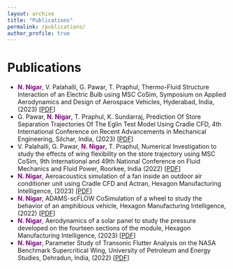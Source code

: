```yaml
---
layout: archive
title: "Publications"
permalink: /publications/
author_profile: true
---
```


<!DOCTYPE html>
<html>
<head>
    <title>Publications</title>
    <style>
        .author {
            color: purple;
        }
    </style>
</head>
<body>
    <h1>Publications</h1>
    <ul>
        <li>
            <span class="author"><strong>N. Nigar</strong></span>, V. Palahalli, G. Pawar, T. Praphul, Thermo-Fluid Structure Interaction of an Electric Bulb using MSC CoSim, Symposium on Applied Aerodynamics and Design of Aerospace Vehicles, Hyderabad, India, (2023) 
            [<a href="path_to_your_pdf_file1.pdf" target="_blank">PDF</a>]
        </li>
        <li>
            G. Pawar, <span class="author"><strong>N. Nigar</strong></span>, T. Praphul, K. Sundarraj, Prediction Of Store Separation Trajectories Of The Eglin Test Model Using Cradle CFD, 4th International Conference on Recent Advancements in Mechanical Engineering, Silchar, India, (2023)
            [<a href="path_to_your_pdf_file2.pdf" target="_blank">PDF</a>]
        </li>
        <li>
           V. Palahalli, G. Pawar, <span class="author"><strong>N. Nigar</strong></span>, T. Praphul, Numerical Investigation to study the effects of wing flexibility on the store trajectory using MSC CoSim, 9th International and 49th National Conference on Fluid Mechanics and Fluid Power, Roorkee, India (2022)
            [<a href="path_to_your_pdf_file3.pdf" target="_blank">PDF</a>]
        </li>
        <li>
            <span class="author"><strong>N. Nigar</strong></span>, Aeroacoustics simulation of a fan inside an outdoor air conditioner unit using Cradle CFD and Actran, Hexagon Manufacturing Intelligence, (2023)
            [<a href="path_to_your_pdf_file4.pdf" target="_blank">PDF</a>]
        </li>
        <li>
            <span class="author"><strong>N. Nigar</strong></span>, ADAMS-scFLOW CoSimulation of a wheel to study the behavior of an amphibious vehicle, Hexagon Manufacturing Intelligence, (2022)
            [<a href="path_to_your_pdf_file5.pdf" target="_blank">PDF</a>]
        </li>
        <li>
            <span class="author"><strong>N. Nigar</strong></span>, Aerodynamics of a solar panel to study the pressure developed on the fourteen sections of the module, Hexagon Manufacturing Intelligence, (2023)
            [<a href="path_to_your_pdf_file6.pdf" target="_blank">PDF</a>]
        </li>
        <li>
            <span class="author"><strong>N. Nigar</strong></span>, Parameter Study of Transonic Flutter Analysis on the NASA Benchmark Supercritical Wing, University of Petroleum and Energy Studies, Dehradun, India, (2022)
            [<a href="path_to_your_pdf_file7.pdf" target="_blank">PDF</a>]
        </li>
    </ul>
</body>
</html>
